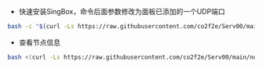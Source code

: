 * 快速安装SingBox，命令后面参数修改为面板已添加的一个UDP端口
```bash
bash -c "$(curl -Ls https://raw.githubusercontent.com/co2f2e/Serv00/main/singbox_install.sh)" -- 9999
```

* 查看节点信息
```bash
bash <(curl -Ls https://raw.githubusercontent.com/co2f2e/Serv00/main/node_info.sh)
```
